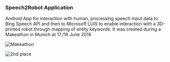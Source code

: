### Speech2Robot Application

Android App for interaction with human, processing speech input data to Bing Speech API and then to Microsoft LUIS to enable interaction with a 3D-printed robot through mapping of entity keywords. It was created during a Makeathon in Munich at 17./18 June 2016

![](https://github.com/marvin21/Speech2Robot/blob/master/res/makeathon.png?raw=true "Makeathon")

![](https://github.com/marvin21/Speech2Robot/blob/master/res/team.jpg?raw=true "2nd place")
